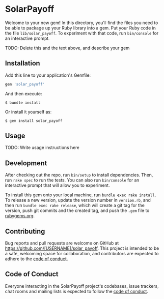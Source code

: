 # SolarPayoff

Welcome to your new gem! In this directory, you'll find the files you need to be able to package up your Ruby library into a gem. Put your Ruby code in the file `lib/solar_payoff`. To experiment with that code, run `bin/console` for an interactive prompt.

TODO: Delete this and the text above, and describe your gem

## Installation

Add this line to your application's Gemfile:

```ruby
gem 'solar_payoff'
```

And then execute:

    $ bundle install

Or install it yourself as:

    $ gem install solar_payoff

## Usage

TODO: Write usage instructions here

## Development

After checking out the repo, run `bin/setup` to install dependencies. Then, run `rake spec` to run the tests. You can also run `bin/console` for an interactive prompt that will allow you to experiment.

To install this gem onto your local machine, run `bundle exec rake install`. To release a new version, update the version number in `version.rb`, and then run `bundle exec rake release`, which will create a git tag for the version, push git commits and the created tag, and push the `.gem` file to [rubygems.org](https://rubygems.org).

## Contributing

Bug reports and pull requests are welcome on GitHub at https://github.com/[USERNAME]/solar_payoff. This project is intended to be a safe, welcoming space for collaboration, and contributors are expected to adhere to the [code of conduct](https://github.com/[USERNAME]/solar_payoff/blob/main/CODE_OF_CONDUCT.md).

## Code of Conduct

Everyone interacting in the SolarPayoff project's codebases, issue trackers, chat rooms and mailing lists is expected to follow the [code of conduct](https://github.com/[USERNAME]/solar_payoff/blob/main/CODE_OF_CONDUCT.md).
